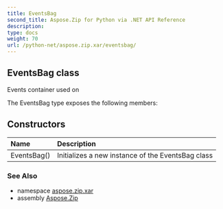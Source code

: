 ```yaml
---
title: EventsBag
second_title: Aspose.Zip for Python via .NET API Reference
description: 
type: docs
weight: 70
url: /python-net/aspose.zip.xar/eventsbag/
---
```


## EventsBag class

Events container used on

The EventsBag type exposes the following members:
## Constructors
| Name | Description |
| :- | :- |
|EventsBag()|Initializes a new instance of the EventsBag class|

### See Also

* namespace [aspose.zip.xar](/zip/python-net/aspose.zip.xar/)
* assembly [Aspose.Zip](/zip/python-net/)

